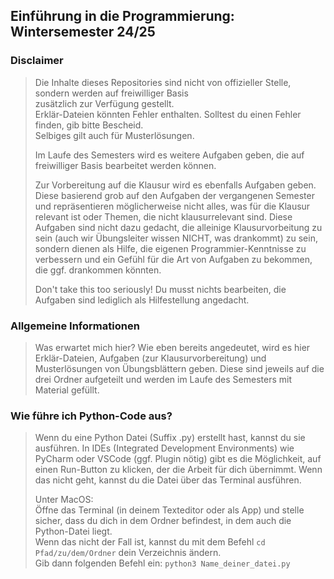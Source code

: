 ## Einführung in die Programmierung: Wintersemester 24/25

### Disclaimer

>Die Inhalte dieses Repositories sind nicht von offizieller Stelle, sondern werden auf freiwilliger Basis  
>zusätzlich zur Verfügung gestellt.  
>Erklär-Dateien könnten Fehler enthalten. Solltest du einen Fehler finden, gib bitte Bescheid.  
>Selbiges gilt auch für Musterlösungen.
>
>Im Laufe des Semesters wird es weitere Aufgaben geben, die auf freiwilliger Basis bearbeitet werden können.  
>
>Zur Vorbereitung auf die Klausur wird es ebenfalls Aufgaben geben. Diese basierend grob auf den Aufgaben
>der vergangenen Semester und repräsentieren möglicherweise nicht alles, was für die Klausur relevant ist oder
>Themen, die nicht klausurrelevant sind. Diese Aufgaben sind nicht dazu gedacht, die alleinige Klausurvorbeitung zu sein
>(auch wir Übungsleiter wissen NICHT, was drankommt) zu sein, sondern dienen als Hilfe, die eigenen Programmier-Kenntnisse
>zu verbessern und ein Gefühl für die Art von Aufgaben zu bekommen, die ggf. drankommen könnten.
>
>Don't take this too seriously! Du musst nichts bearbeiten, die Aufgaben sind lediglich als Hilfestellung angedacht.


### Allgemeine Informationen

>Was erwartet mich hier? Wie eben bereits angedeutet, wird es hier Erklär-Dateien, Aufgaben (zur Klausurvorbereitung) und
>Musterlösungen von Übungsblättern geben. Diese sind jeweils auf die drei Ordner aufgeteilt und werden im Laufe
>des Semesters mit Material gefüllt.


### Wie führe ich Python-Code aus?

> Wenn du eine Python Datei (Suffix .py) erstellt hast, kannst du sie ausführen. In IDEs (Integrated Development Environments) wie  
> PyCharm oder VSCode (ggf. Plugin nötig) gibt es die Möglichkeit, auf einen Run-Button zu klicken, der die Arbeit für dich übernimmt.
> Wenn das nicht geht, kannst du die Datei über das Terminal ausführen.
> 
> Unter MacOS:  
> Öffne das Terminal (in deinem Texteditor oder als App) und stelle sicher, dass du dich in dem Ordner befindest, in dem
> auch die Python-Datei liegt.  
> Wenn das nicht der Fall ist, kannst du mit dem Befehl `cd Pfad/zu/dem/Ordner` dein Verzeichnis ändern.  
> Gib dann folgenden Befehl ein: `python3 Name_deiner_datei.py`
